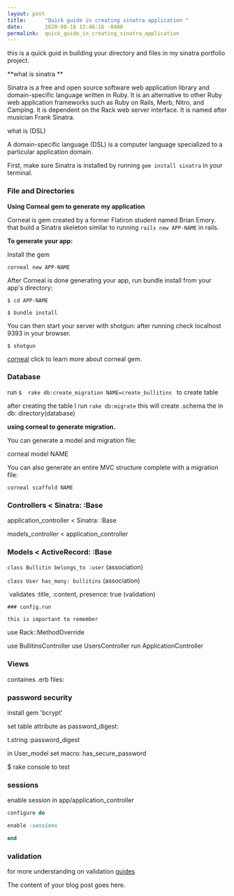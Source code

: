 ```yaml
---
layout: post
title:      "Quick guide in creating sinatra application "
date:       2020-08-18 13:46:16 -0400
permalink:  quick_guide_in_creating_sinatra_application
---
```


this is a quick guid in building your directory and files in my sinatra portfolio project.

 **what is sinatra **

Sinatra is a free and open source software web application library and domain-specific language written in Ruby. It is an alternative to other Ruby web application frameworks such as Ruby on Rails, Merb, Nitro, and Camping. It is dependent on the Rack web server interface. It is named after musician Frank Sinatra.

what is  (DSL) 

A domain-specific language (DSL) is a computer language specialized to a particular application domain.  

First, make sure Sinatra is installed by running `gem install sinatra`  in your terminal. 


### File and Directories

**Using Corneal gem to generate my application**

Corneal is gem created by a former Flatiron student named Brian Emory.  that build a Sinatra skeleton similar to running 
`rails new APP-NAME` in rails. 

**To generate your app:** 

 Install the gem

`corneal new APP-NAME`

 After Corneal is done generating your app, run bundle install from your app's directory:

 `$ cd APP-NAME`
			 

 `$ bundle install`

You can then start your server with shotgun: after running check localhost 9393 in your browser.

   `$ shotgun` 

[corneal](https://github.com/thebrianemory/corneal) click to learn more about corneal gem.


### Database

 run `$  rake db:create_migration NAME=create_bullitins ` to create table 

 after creating the table I run `rake db:migrate` this will create .schema the in db: directory(database) 
 
**using corneal to generate migration.**
 
  You can generate a model and migration file:

  corneal model NAME

  You can also generate an entire MVC structure complete with a migration file:

	corneal scaffold NAME
	
 
 ### Controllers < Sinatra: :Base

 application_controller < Sinatra: :Base 

 models_controller < application_controller 


 ### Models < ActiveRecord: :Base
  
 `class Bullitin belongs_to :user`  (association)
					
 `class User has_many: bullitins` (association)
          
  `validates :title, :content,  presence: true  (validation) 
	
	### config.run    
	
	this is important to remember 
	
 use Rack::MethodOverride
 
 use BullitinsController
 use UsersController
 run ApplicationController


 ### Views 
 
  containes .erb files:  
	
### password security 
	
install gem 'bcrypt' 
	
set table attribute as password_digest:

t.string :password_digest 

in User_model  set macro: has_secure_password 

$ rake console to test


### sessions

enable session in app/application_controller 

```ruby
configure do 

enable :sessions 

end 
```
				
### validation  
for more understanding on validation [guides](https://guides.rubyonrails.org/active_record_validations.html)

			
  
	
	 

				   
			 
			 
                         				                
         
          
							 
 





The content of your blog post goes here.

